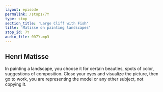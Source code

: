 ```yaml
---
layout: episode
permalink: /stops/7Y
type: stop
section_title: 'Large Cliff with Fish'
title: 'Matisse on painting landscapes'
stop_id: 7Y
audio_file: 007Y.mp3
---
```


## Henri Matisse

In painting a landscape, you choose it for certain beauties, spots of color, suggestions of composition.  Close your eyes and visualize the picture, then go to work, you are representing the model or any other subject, not copying it.
